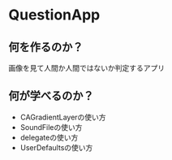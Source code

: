 # QuestionApp

## 何を作るのか？
画像を見て人間か人間ではないか判定するアプリ

## 何が学べるのか？
* CAGradientLayerの使い方
* SoundFileの使い方
* delegateの使い方
* UserDefaultsの使い方

